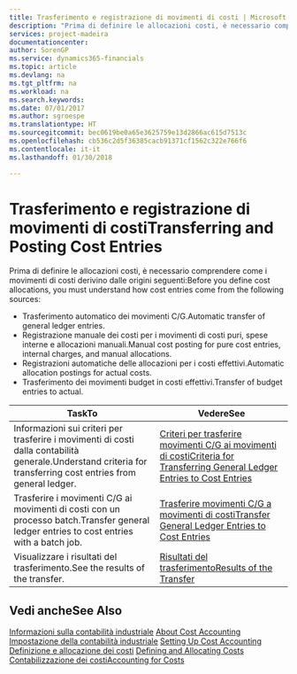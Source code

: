 ```yaml
---
title: Trasferimento e registrazione di movimenti di costi | Microsoft Docs
description: "Prima di definire le allocazioni costi, è necessario comprendere da dove derivano i movimenti di costo."
services: project-madeira
documentationcenter: 
author: SorenGP
ms.service: dynamics365-financials
ms.topic: article
ms.devlang: na
ms.tgt_pltfrm: na
ms.workload: na
ms.search.keywords: 
ms.date: 07/01/2017
ms.author: sgroespe
ms.translationtype: HT
ms.sourcegitcommit: bec0619be0a65e3625759e13d2866ac615d7513c
ms.openlocfilehash: cb536c2d5f36385cacb91371cf1562c322e766f6
ms.contentlocale: it-it
ms.lasthandoff: 01/30/2018

---
```

# <a name="transferring-and-posting-cost-entries"></a><span data-ttu-id="0b10e-103">Trasferimento e registrazione di movimenti di costi</span><span class="sxs-lookup"><span data-stu-id="0b10e-103">Transferring and Posting Cost Entries</span></span>
<span data-ttu-id="0b10e-104">Prima di definire le allocazioni costi, è necessario comprendere come i movimenti di costi derivino dalle origini seguenti:</span><span class="sxs-lookup"><span data-stu-id="0b10e-104">Before you define cost allocations, you must understand how cost entries come from the following sources:</span></span>  

-   <span data-ttu-id="0b10e-105">Trasferimento automatico dei movimenti C/G.</span><span class="sxs-lookup"><span data-stu-id="0b10e-105">Automatic transfer of general ledger entries.</span></span>  
-   <span data-ttu-id="0b10e-106">Registrazione manuale dei costi per i movimenti di costi puri, spese interne e allocazioni manuali.</span><span class="sxs-lookup"><span data-stu-id="0b10e-106">Manual cost posting for pure cost entries, internal charges, and manual allocations.</span></span>  
-   <span data-ttu-id="0b10e-107">Registrazioni automatiche delle allocazioni per i costi effettivi.</span><span class="sxs-lookup"><span data-stu-id="0b10e-107">Automatic allocation postings for actual costs.</span></span>  
-   <span data-ttu-id="0b10e-108">Trasferimento dei movimenti budget in costi effettivi.</span><span class="sxs-lookup"><span data-stu-id="0b10e-108">Transfer of budget entries to actual.</span></span>  

|<span data-ttu-id="0b10e-109">**Task**</span><span class="sxs-lookup"><span data-stu-id="0b10e-109">**To**</span></span>|<span data-ttu-id="0b10e-110">**Vedere**</span><span class="sxs-lookup"><span data-stu-id="0b10e-110">**See**</span></span>|  
|------------|-------------|  
|<span data-ttu-id="0b10e-111">Informazioni sui criteri per trasferire i movimenti di costi dalla contabilità generale.</span><span class="sxs-lookup"><span data-stu-id="0b10e-111">Understand criteria for transferring cost entries from general ledger.</span></span>|[<span data-ttu-id="0b10e-112">Criteri per trasferire movimenti C/G ai movimenti di costi</span><span class="sxs-lookup"><span data-stu-id="0b10e-112">Criteria for Transferring General Ledger Entries to Cost Entries</span></span>](finance-criteria-for-transferring-general-ledger-entries-to-cost-entries.md)|  
|<span data-ttu-id="0b10e-113">Trasferire i movimenti C/G ai movimenti di costi con un processo batch.</span><span class="sxs-lookup"><span data-stu-id="0b10e-113">Transfer general ledger entries to cost entries with a batch job.</span></span>|[<span data-ttu-id="0b10e-114">Trasferire movimenti C/G a movimenti di costi</span><span class="sxs-lookup"><span data-stu-id="0b10e-114">Transfer General Ledger Entries to Cost Entries</span></span>](finance-how-to-transfer-general-ledger-entries-to-cost-entries.md)|  
|<span data-ttu-id="0b10e-115">Visualizzare i risultati del trasferimento.</span><span class="sxs-lookup"><span data-stu-id="0b10e-115">See the results of the transfer.</span></span>|[<span data-ttu-id="0b10e-116">Risultati del trasferimento</span><span class="sxs-lookup"><span data-stu-id="0b10e-116">Results of the Transfer</span></span>](finance-results-of-the-transfer.md)|  

## <a name="see-also"></a><span data-ttu-id="0b10e-117">Vedi anche</span><span class="sxs-lookup"><span data-stu-id="0b10e-117">See Also</span></span>  
 <span data-ttu-id="0b10e-118">[Informazioni sulla contabilità industriale](finance-about-cost-accounting.md) </span><span class="sxs-lookup"><span data-stu-id="0b10e-118">[About Cost Accounting](finance-about-cost-accounting.md) </span></span>  
 <span data-ttu-id="0b10e-119">[Impostazione della contabilità industriale](finance-set-up-cost-accounting.md) </span><span class="sxs-lookup"><span data-stu-id="0b10e-119">[Setting Up Cost Accounting](finance-set-up-cost-accounting.md) </span></span>  
 <span data-ttu-id="0b10e-120">[Definizione e allocazione dei costi](finance-define-and-allocate-costs.md) </span><span class="sxs-lookup"><span data-stu-id="0b10e-120">[Defining and Allocating Costs](finance-define-and-allocate-costs.md) </span></span>  
 [<span data-ttu-id="0b10e-121">Contabilizzazione dei costi</span><span class="sxs-lookup"><span data-stu-id="0b10e-121">Accounting for Costs</span></span>](finance-manage-cost-accounting.md)


